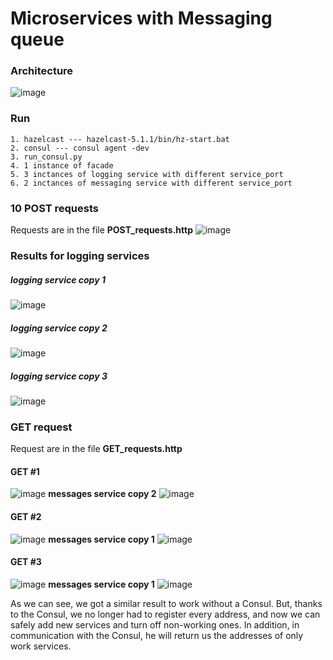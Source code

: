 # Microservices with Messaging queue

### Architecture
![image](https://user-images.githubusercontent.com/60771374/170884165-6e4358fb-dce0-4aac-a64f-09ea714a1444.png)

### Run
```
1. hazelcast --- hazelcast-5.1.1/bin/hz-start.bat
2. consul --- consul agent -dev
3. run_consul.py
4. 1 instance of facade
5. 3 inctances of logging service with different service_port
6. 2 inctances of messaging service with different service_port
```
### 10 POST requests
Requests are in the file **POST_requests.http**
![image](https://user-images.githubusercontent.com/60771374/170884643-ca4ab4de-6256-4df7-bb5b-2875ba698ce3.png)

### Results for logging services
##### logging service copy 1
![image](https://user-images.githubusercontent.com/60771374/170884650-90b41389-bc35-441d-b01d-be1091166ed9.png)

##### logging service copy 2
![image](https://user-images.githubusercontent.com/60771374/170884655-c4abae01-2dfe-498a-b985-b618b21b0a2c.png)

##### logging service copy 3
![image](https://user-images.githubusercontent.com/60771374/170884663-f4da4e18-d3b9-497f-96c5-d41b3e28e6b0.png)

### GET request
Request are in the file **GET_requests.http**

#### GET #1
![image](https://user-images.githubusercontent.com/60771374/170884672-fa6ea9e1-5621-4c76-b01a-07088fa5ec9f.png)
**messages service copy 2**
![image](https://user-images.githubusercontent.com/60771374/170884698-d0e63f6e-3133-4379-8e31-3ef6df3d80b6.png)

#### GET #2
![image](https://user-images.githubusercontent.com/60771374/170884707-de827e8b-0b9c-40a4-855c-afcbf0af9eeb.png)
**messages service copy 1**
![image](https://user-images.githubusercontent.com/60771374/170884712-0732fe57-8b99-4f7b-b7a4-e0db946bca94.png)

#### GET #3
![image](https://user-images.githubusercontent.com/60771374/170884714-7d554ea3-c2fd-4752-842f-5ade244b3b8d.png)
**messages service copy 1**
![image](https://user-images.githubusercontent.com/60771374/170884761-be4194b9-b63d-4f99-8f77-c3a16bc2d6c4.png)

As we can see, we got a similar result to work without a Consul. But, thanks to the Consul, we no longer had to register every address, and now we can safely add new services and turn off non-working ones. In addition, in communication with the Consul, he will return us the addresses of only work services.

